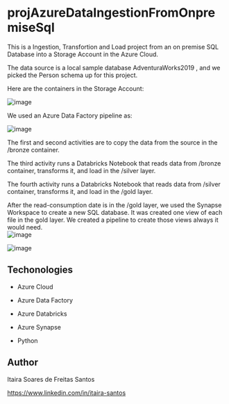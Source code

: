# projAzureDataIngestionFromOnpremiseSql

This is a  Ingestion, Transfortion and Load project from an on premise SQL Database into a Storage Account in the Azure Cloud. 

The data source is a local sample database AdventuraWorks2019 , and we picked the Person schema up for this project.

Here are the containers in the Storage Account:

![image](https://github.com/ItaSsa/projAzureDataIngestionFromOnpremiseSql/assets/119689138/359c9a0c-cea8-42c0-96c3-132c358753bc)

We used an Azure Data Factory pipeline as:

![image](https://github.com/ItaSsa/projAzureDataIngestionFromOnpremiseSql/assets/119689138/2825b53d-f1ae-4441-b358-26703756bbfe)

The first and second activities are to copy the data from the source in the /bronze container.

The third activity runs a Databricks Notebook that reads data from /bronze container, transforms it, and load in the /silver layer.

The fourth activity runs a Databricks Notebook that reads data from /silver container, transforms it, and load in the /gold layer.

After the read-consumption date is in the /gold layer, we used the Synapse Workspace to create a new SQL database. It was created one view of each file in the gold layer. We created a pipeline to create those views always it would need.  
![image](https://github.com/ItaSsa/projAzureDataIngestionFromOnpremiseSql/assets/119689138/eb94bcd4-b3d7-4e21-9214-5997f0694c0c)

![image](https://github.com/ItaSsa/projAzureDataIngestionFromOnpremiseSql/assets/119689138/4a2448c5-fddc-4eee-8d82-dfca47b2ebdd)


## Techonologies

- Azure Cloud

- Azure Data Factory

- Azure Databricks

- Azure Synapse

- Python

## Author

Itaira Soares de Freitas Santos

https://www.linkedin.com/in/itaira-santos

